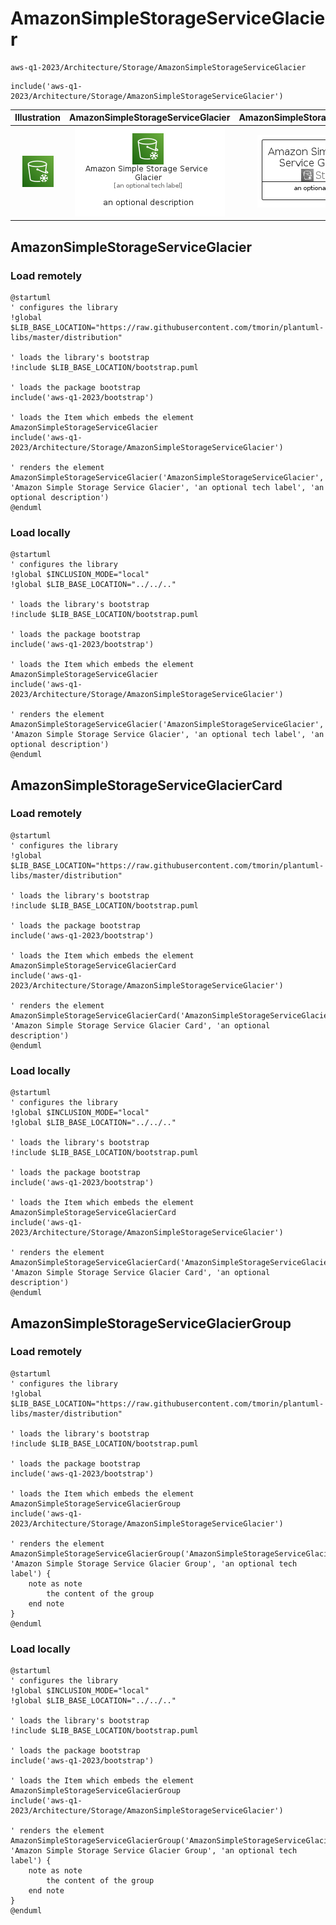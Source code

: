 # AmazonSimpleStorageServiceGlacier


```text
aws-q1-2023/Architecture/Storage/AmazonSimpleStorageServiceGlacier
```

```text
include('aws-q1-2023/Architecture/Storage/AmazonSimpleStorageServiceGlacier')
```



| Illustration | AmazonSimpleStorageServiceGlacier | AmazonSimpleStorageServiceGlacierCard | AmazonSimpleStorageServiceGlacierGroup |
| :---: | :---: | :---: | :---: |
| ![illustration for Illustration](../../../aws-q1-2023/Architecture/Storage/AmazonSimpleStorageServiceGlacier.png) | ![illustration for AmazonSimpleStorageServiceGlacier](../../../aws-q1-2023/Architecture/Storage/AmazonSimpleStorageServiceGlacier.Local.png) | ![illustration for AmazonSimpleStorageServiceGlacierCard](../../../aws-q1-2023/Architecture/Storage/AmazonSimpleStorageServiceGlacierCard.Local.png) | ![illustration for AmazonSimpleStorageServiceGlacierGroup](../../../aws-q1-2023/Architecture/Storage/AmazonSimpleStorageServiceGlacierGroup.Local.png) |




## AmazonSimpleStorageServiceGlacier

### Load remotely
```plantuml
@startuml
' configures the library
!global $LIB_BASE_LOCATION="https://raw.githubusercontent.com/tmorin/plantuml-libs/master/distribution"

' loads the library's bootstrap
!include $LIB_BASE_LOCATION/bootstrap.puml

' loads the package bootstrap
include('aws-q1-2023/bootstrap')

' loads the Item which embeds the element AmazonSimpleStorageServiceGlacier
include('aws-q1-2023/Architecture/Storage/AmazonSimpleStorageServiceGlacier')

' renders the element
AmazonSimpleStorageServiceGlacier('AmazonSimpleStorageServiceGlacier', 'Amazon Simple Storage Service Glacier', 'an optional tech label', 'an optional description')
@enduml
```

### Load locally
```plantuml
@startuml
' configures the library
!global $INCLUSION_MODE="local"
!global $LIB_BASE_LOCATION="../../.."

' loads the library's bootstrap
!include $LIB_BASE_LOCATION/bootstrap.puml

' loads the package bootstrap
include('aws-q1-2023/bootstrap')

' loads the Item which embeds the element AmazonSimpleStorageServiceGlacier
include('aws-q1-2023/Architecture/Storage/AmazonSimpleStorageServiceGlacier')

' renders the element
AmazonSimpleStorageServiceGlacier('AmazonSimpleStorageServiceGlacier', 'Amazon Simple Storage Service Glacier', 'an optional tech label', 'an optional description')
@enduml
```

## AmazonSimpleStorageServiceGlacierCard

### Load remotely
```plantuml
@startuml
' configures the library
!global $LIB_BASE_LOCATION="https://raw.githubusercontent.com/tmorin/plantuml-libs/master/distribution"

' loads the library's bootstrap
!include $LIB_BASE_LOCATION/bootstrap.puml

' loads the package bootstrap
include('aws-q1-2023/bootstrap')

' loads the Item which embeds the element AmazonSimpleStorageServiceGlacierCard
include('aws-q1-2023/Architecture/Storage/AmazonSimpleStorageServiceGlacier')

' renders the element
AmazonSimpleStorageServiceGlacierCard('AmazonSimpleStorageServiceGlacierCard', 'Amazon Simple Storage Service Glacier Card', 'an optional description')
@enduml
```

### Load locally
```plantuml
@startuml
' configures the library
!global $INCLUSION_MODE="local"
!global $LIB_BASE_LOCATION="../../.."

' loads the library's bootstrap
!include $LIB_BASE_LOCATION/bootstrap.puml

' loads the package bootstrap
include('aws-q1-2023/bootstrap')

' loads the Item which embeds the element AmazonSimpleStorageServiceGlacierCard
include('aws-q1-2023/Architecture/Storage/AmazonSimpleStorageServiceGlacier')

' renders the element
AmazonSimpleStorageServiceGlacierCard('AmazonSimpleStorageServiceGlacierCard', 'Amazon Simple Storage Service Glacier Card', 'an optional description')
@enduml
```

## AmazonSimpleStorageServiceGlacierGroup

### Load remotely
```plantuml
@startuml
' configures the library
!global $LIB_BASE_LOCATION="https://raw.githubusercontent.com/tmorin/plantuml-libs/master/distribution"

' loads the library's bootstrap
!include $LIB_BASE_LOCATION/bootstrap.puml

' loads the package bootstrap
include('aws-q1-2023/bootstrap')

' loads the Item which embeds the element AmazonSimpleStorageServiceGlacierGroup
include('aws-q1-2023/Architecture/Storage/AmazonSimpleStorageServiceGlacier')

' renders the element
AmazonSimpleStorageServiceGlacierGroup('AmazonSimpleStorageServiceGlacierGroup', 'Amazon Simple Storage Service Glacier Group', 'an optional tech label') {
    note as note
        the content of the group
    end note
}
@enduml
```

### Load locally
```plantuml
@startuml
' configures the library
!global $INCLUSION_MODE="local"
!global $LIB_BASE_LOCATION="../../.."

' loads the library's bootstrap
!include $LIB_BASE_LOCATION/bootstrap.puml

' loads the package bootstrap
include('aws-q1-2023/bootstrap')

' loads the Item which embeds the element AmazonSimpleStorageServiceGlacierGroup
include('aws-q1-2023/Architecture/Storage/AmazonSimpleStorageServiceGlacier')

' renders the element
AmazonSimpleStorageServiceGlacierGroup('AmazonSimpleStorageServiceGlacierGroup', 'Amazon Simple Storage Service Glacier Group', 'an optional tech label') {
    note as note
        the content of the group
    end note
}
@enduml
```

